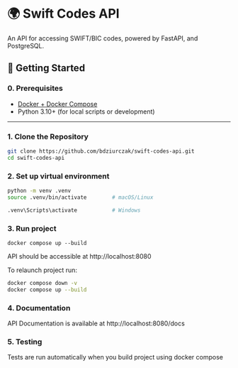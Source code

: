 # 🌍 Swift Codes API

An API for accessing SWIFT/BIC codes, powered by FastAPI, and PostgreSQL.


## 🚀 Getting Started

### 0. Prerequisites

- [Docker + Docker Compose](https://docs.docker.com/get-docker/)
- Python 3.10+ (for local scripts or development)

---

### 1. Clone the Repository

```bash
git clone https://github.com/bdziurczak/swift-codes-api.git
cd swift-codes-api
```

### 2. Set up virtual environment
```bash
python -m venv .venv
source .venv/bin/activate        # macOS/Linux

.venv\Scripts\activate           # Windows
```

### 3. Run project
```
docker compose up --build
```
API should be accessible at http://localhost:8080

To relaunch project run:
```bash
docker compose down -v
docker compose up --build
``` 
### 4. Documentation

API Documentation is available at http://localhost:8080/docs

### 5. Testing

Tests are run automatically when you build project using docker compose
